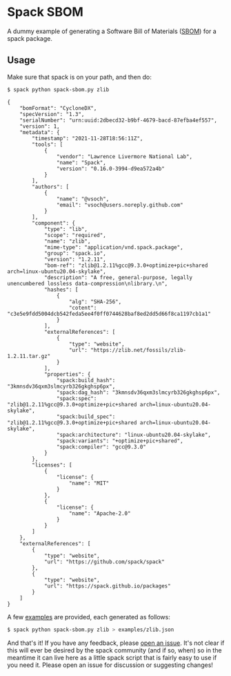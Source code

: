# Spack SBOM

A dummy example of generating a Software Bill of Materials ([SBOM](https://www.ntia.gov/SBOM)) for a spack package.

## Usage

Make sure that spack is on your path, and then do:

```bash
$ spack python spack-sbom.py zlib
```
```
{
    "bomFormat": "CycloneDX",
    "specVersion": "1.3",
    "serialNumber": "urn:uuid:2dbecd32-b9bf-4679-bacd-87efba4ef557",
    "version": 1,
    "metadata": {
        "timestamp": "2021-11-28T18:56:11Z",
        "tools": [
            {
                "vendor": "Lawrence Livermore National Lab",
                "name": "Spack",
                "version": "0.16.0-3994-d9ea572a4b"
            }
        ],
        "authors": [
            {
                "name": "@vsoch",
                "email": "vsoch@users.noreply.github.com"
            }
        ],
        "component": {
            "type": "lib",
            "scope": "required",
            "name": "zlib",
            "mime-type": "application/vnd.spack.package",
            "group": "spack.io",
            "version": "1.2.11",
            "bom-ref": "zlib@1.2.11%gcc@9.3.0+optimize+pic+shared arch=linux-ubuntu20.04-skylake",
            "description": "A free, general-purpose, legally unencumbered lossless data-compression\nlibrary.\n",
            "hashes": [
                {
                    "alg": "SHA-256",
                    "cotent": "c3e5e9fdd5004dcb542feda5ee4f0ff0744628baf8ed2dd5d66f8ca1197cb1a1"
                }
            ],
            "externalReferences": [
                {
                    "type": "website",
                    "url": "https://zlib.net/fossils/zlib-1.2.11.tar.gz"
                }
            ],
            "properties": {
                "spack:build_hash": "3kmnsdv36qxm3slmcyrb326gkghsp6px",
                "spack:dag_hash": "3kmnsdv36qxm3slmcyrb326gkghsp6px",
                "spack:spec": "zlib@1.2.11%gcc@9.3.0+optimize+pic+shared arch=linux-ubuntu20.04-skylake",
                "spack:build_spec": "zlib@1.2.11%gcc@9.3.0+optimize+pic+shared arch=linux-ubuntu20.04-skylake",
                "spack:architecture": "linux-ubuntu20.04-skylake",
                "spack:variants": "+optimize+pic+shared",
                "spack:compiler": "gcc@9.3.0"
            }
        },
        "licenses": [
            {
                "license": {
                    "name": "MIT"
                }
            },
            {
                "license": {
                    "name": "Apache-2.0"
                }
            }
        ]
    },
    "externalReferences": [
        {
            "type": "website",
            "url": "https://github.com/spack/spack"
        },
        {
            "type": "website",
            "url": "https://spack.github.io/packages"
        }
    ]
}

```

A few [examples](examples) are provided, each generated as follows:

```bash
$ spack python spack-sbom.py zlib > examples/zlib.json
```

And that's it! If you have any feedback, please [open an issue](https://github.com/spack/spack-sbom/issues).
It's not clear if this will ever be desired by the spack community (and if so, when) so in the meantime it can
live here as a little spack script that is fairly easy to use if you need it. Please open an issue for discussion
or suggesting changes!
